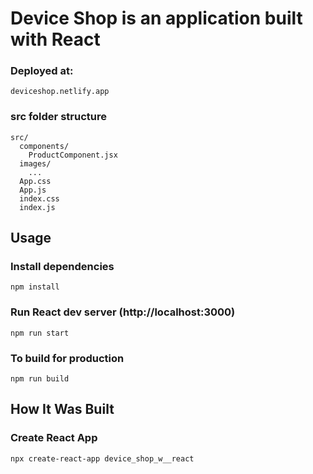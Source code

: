 # Device Shop is an application built with React 
### Deployed at:

```
deviceshop.netlify.app
```

### src folder structure

```
src/
  components/
    ProductComponent.jsx
  images/
    ...  
  App.css
  App.js
  index.css
  index.js
```

## Usage

### Install dependencies

```
npm install
```

### Run React dev server (http://localhost:3000)

```
npm run start
```

### To build for production

```
npm run build
```

## How It Was Built

### Create React App

```
npx create-react-app device_shop_w__react
```
